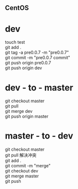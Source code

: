 ## CentOS  
  
# dev  
touch test  
git add .  
git tag -a pre0.0.7 -m "pre0.0.7"  
git commit -m "pre0.0.7 commit"  
git push origin pre0.0.7  
git push origin dev  
  
# dev - to - master  
  
git checkout master  
git pull  
git merge dev  
git push origin master  
  
# master - to - dev  
  
git checkout master  
git pull
解决冲突  
git add .  
git commit -m "merge"  
git checkout dev  
git merge master  
git push  
